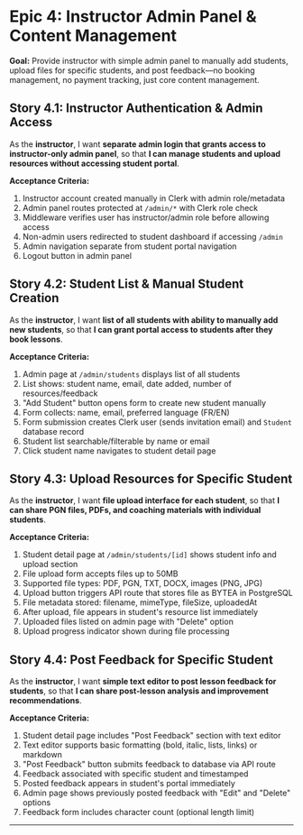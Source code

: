 # Epic 4: Instructor Admin Panel & Content Management

**Goal:** Provide instructor with simple admin panel to manually add students, upload files for specific students, and post feedback—no booking management, no payment tracking, just core content management.

## Story 4.1: Instructor Authentication & Admin Access

As the **instructor**,
I want **separate admin login that grants access to instructor-only admin panel**,
so that **I can manage students and upload resources without accessing student portal**.

**Acceptance Criteria:**

1. Instructor account created manually in Clerk with admin role/metadata
2. Admin panel routes protected at `/admin/*` with Clerk role check
3. Middleware verifies user has instructor/admin role before allowing access
4. Non-admin users redirected to student dashboard if accessing `/admin`
5. Admin navigation separate from student portal navigation
6. Logout button in admin panel

## Story 4.2: Student List & Manual Student Creation

As the **instructor**,
I want **list of all students with ability to manually add new students**,
so that **I can grant portal access to students after they book lessons**.

**Acceptance Criteria:**

1. Admin page at `/admin/students` displays list of all students
2. List shows: student name, email, date added, number of resources/feedback
3. "Add Student" button opens form to create new student manually
4. Form collects: name, email, preferred language (FR/EN)
5. Form submission creates Clerk user (sends invitation email) and `Student` database record
6. Student list searchable/filterable by name or email
7. Click student name navigates to student detail page

## Story 4.3: Upload Resources for Specific Student

As the **instructor**,
I want **file upload interface for each student**,
so that **I can share PGN files, PDFs, and coaching materials with individual students**.

**Acceptance Criteria:**

1. Student detail page at `/admin/students/[id]` shows student info and upload section
2. File upload form accepts files up to 50MB
3. Supported file types: PDF, PGN, TXT, DOCX, images (PNG, JPG)
4. Upload button triggers API route that stores file as BYTEA in PostgreSQL
5. File metadata stored: filename, mimeType, fileSize, uploadedAt
6. After upload, file appears in student's resource list immediately
7. Uploaded files listed on admin page with "Delete" option
8. Upload progress indicator shown during file processing

## Story 4.4: Post Feedback for Specific Student

As the **instructor**,
I want **simple text editor to post lesson feedback for students**,
so that **I can share post-lesson analysis and improvement recommendations**.

**Acceptance Criteria:**

1. Student detail page includes "Post Feedback" section with text editor
2. Text editor supports basic formatting (bold, italic, lists, links) or markdown
3. "Post Feedback" button submits feedback to database via API route
4. Feedback associated with specific student and timestamped
5. Posted feedback appears in student's portal immediately
6. Admin page shows previously posted feedback with "Edit" and "Delete" options
7. Feedback form includes character count (optional length limit)

---
